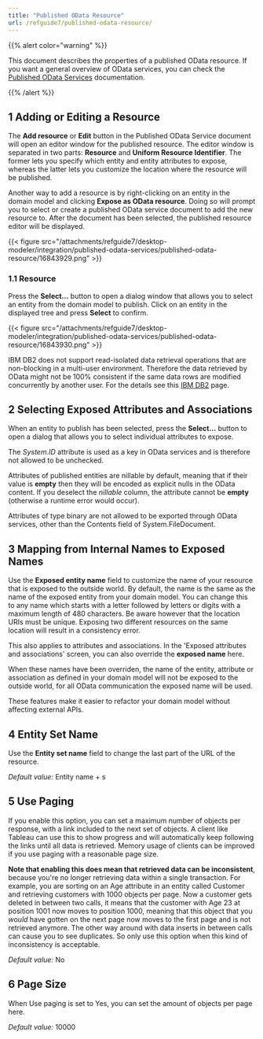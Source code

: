 ```yaml
---
title: "Published OData Resource"
url: /refguide7/published-odata-resource/
---
```

{{% alert color="warning" %}}

This document describes the properties of a published OData resource. If you want a general overview of OData services, you can check the [Published OData Services](/refguide7/published-odata-services/) documentation.

{{% /alert %}}

## 1 Adding or Editing a Resource

The **Add resource** or **Edit** button in the Published OData Service document will open an editor window for the published resource. The editor window is separated in two parts: **Resource** and **Uniform Resource Identifier**. The former lets you specify which entity and entity attributes to expose, whereas the latter lets you customize the location where the resource will be published.

Another way to add a resource is by right-clicking on an entity in the domain model and clicking **Expose as OData resource**. Doing so will prompt you to select or create a published OData service document to add the new resource to. After the document has been selected, the published resource editor will be displayed.

{{< figure src="/attachments/refguide7/desktop-modeler/integration/published-odata-services/published-odata-resource/16843929.png" >}}

### 1.1 Resource

Press the **Select...** button to open a dialog window that allows you to select an entity from the domain model to publish. Click on an entity in the displayed tree and press **Select** to confirm.

{{< figure src="/attachments/refguide7/desktop-modeler/integration/published-odata-services/published-odata-resource/16843930.png" >}}

IBM DB2 does not support read-isolated data retrieval operations that are non-blocking in a multi-user environment. Therefore the data retrieved by OData might not be 100% consistent if the same data rows are modified concurrently by another user. For the details see this [IBM DB2](/refguide7/db2/) page.

## 2 Selecting Exposed Attributes and Associations

When an entity to publish has been selected, press the **Select...** button to open a dialog that allows you to select individual attributes to expose.

The *System*.*ID* attribute is used as a key in OData services and is therefore not allowed to be unchecked.

Attributes of published entities are nillable by default, meaning that if their value is **empty** then they will be encoded as explicit nulls in the OData content. If you deselect the *nillable* column, the attribute cannot be **empty** (otherwise a runtime error would occur).

Attributes of type binary are not allowed to be exported through OData services, other than the Contents field of System.FileDocument.

## 3 Mapping from Internal Names to Exposed Names

Use the **Exposed entity name** field to customize the name of your resource that is exposed to the outside world. By default, the name is the same as the name of the exposed entity from your domain model. You can change this to any name which starts with a letter followed by letters or digits with a maximum length of 480 characters. Be aware however that the location URIs must be unique. Exposing two different resources on the same location will result in a consistency error.

This also applies to attributes and associations. In the 'Exposed attributes and associations' screen, you can also override the **exposed name** here.

When these names have been overriden, the name of the entity, attribute or association as defined in your domain model will not be exposed to the outside world, for all OData communication the exposed name will be used.

These features make it easier to refactor your domain model without affecting external APIs.

## 4 Entity Set Name

Use the **Entity set name** field to change the last part of the URL of the resource.

*Default value:* Entity name + s

## 5 Use Paging

If you enable this option, you can set a maximum number of objects per response, with a link included to the next set of objects. A client like Tableau can use this to show progress and will automatically keep following the links until all data is retrieved. Memory usage of clients can be improved if you use paging with a reasonable page size.

**Note that enabling this does mean that retrieved data can be inconsistent**, because you're no longer retrieving data within a single transaction. For example, you are sorting on an Age attribute in an entity called Customer and retrieving customers with 1000 objects per page. Now a customer gets deleted in between two calls, it means that the customer with Age 23 at position 1001 now moves to position 1000, meaning that this object that you *would* have gotten on the next page now moves to the first page and is not retrieved anymore. The other way around with data inserts in between calls can cause you to see duplicates. So only use this option when this kind of inconsistency is acceptable.

*Default value:* No

## 6 Page Size

When Use paging is set to Yes, you can set the amount of objects per page here.

*Default value:* 10000
